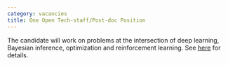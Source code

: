```yaml
---
category: vacancies
title: One Open Tech-staff/Post-doc Position
---
```

The candidate will work on problems at the intersection of deep learning, Bayesian inference, optimization and reinforcement learning. 
See [here](https://www.riken.jp/en/careers/researchers/20230927_1/index.html) for details.
